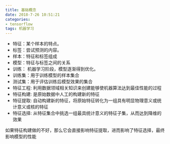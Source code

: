```yaml
---
title: 基础概念
date: 2018-7-26 10:51:21
categories: 
- tensorflow
tags: 机器学习
---
```


- 特征：某个样本的特点。
- 标签：尝试预测的内容。
- 样本：特征和标签组成
- 模型：特征与标签之间的关系
- 训练： 机器学习阶段，模型逐渐得到优化。
- 训练集：用于训练模型的样本集合
- 测试集：用于评估训练后模型效果的集合
- 特征工程: 利用数据领域相关知识来创建能够使机器算法达到最佳性能的过程
- 特征构建: 是原始数据中人工的构建新的特征
- 特征提取: 自动构建新的特征，将原始特征转化为一组具有明显物理意义或统计意义或核的特征
- 特征选择: 从特征集合中挑选一组最具统计意义的特征子集，从而达到降维的效果  

如果特征构建做的不好，那么它会直接影响特征提取，进而影响了特征选择，最终影响模型的性能
